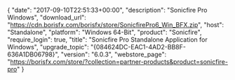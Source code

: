 {
   "date": "2017-09-10T22:51:33+00:00",
   "description": "Sonicfire Pro Windows",
   "download_url": "https://cdn.borisfx.com/borisfx/store/SonicfirePro6_Win_BFX.zip",
   "host": "Standalone",
   "platform": "Windows 64-Bit",
   "product": "Sonicfire",
   "require_login": true,
   "title": "Sonicfire Pro Standalone Application for Windows",
   "upgrade_topic": "{084624DC-EAC1-4AD2-BB8F-636A1DB06798}",
   "version": "6.0.3",
   "webstore_page": "https://borisfx.com/store/?collection=partner-products&product=sonicfire-pro"
}
